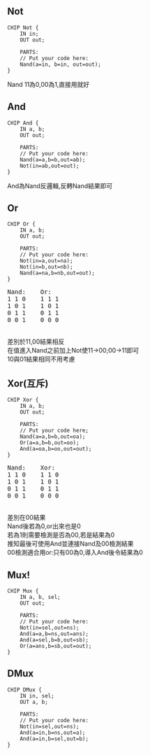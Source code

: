 ## Not
```
CHIP Not {
    IN in;
    OUT out;

    PARTS:
    // Put your code here:
    Nand(a=in, b=in, out=out);
}
```
Nand 11為0,00為1,直接用就好

## And
```
CHIP And {
    IN a, b;
    OUT out;

    PARTS:
    // Put your code here:
    Nand(a=a,b=b,out=ab);
    Not(in=ab,out=out);
}
```
And為Nand反邏輯,反轉Nand結果即可

## Or
```
CHIP Or {
    IN a, b;
    OUT out;

    PARTS:
    // Put your code here:
    Not(in=a,out=na);
    Not(in=b,out=nb);
    Nand(a=na,b=nb,out=out);
}
```
<pre>
Nand:    Or:
1 1 0    1 1 1
1 0 1    1 0 1
0 1 1    0 1 1
0 0 1    0 0 0
</pre>
<br>
差別於11,00結果相反<br>
在值進入Nand之前加上Not使11->00;00->11即可<br>
10與01結果相同不用考慮

## Xor(互斥)
```
CHIP Xor {
    IN a, b;
    OUT out;

    PARTS:
    // Put your code here;
    Nand(a=a,b=b,out=oa);
    Or(a=a,b=b,out=oo);
    And(a=oa,b=oo,out=out);
}
```
<pre>
Nand:    Xor:
1 1 0    1 1 0
1 0 1    1 0 1
0 1 1    0 1 1
0 0 1    0 0 0
</pre>
<br>
差別在00結果<br>
Nand後若為0,or出來也是0<br>
若為1則需要檢測是否為00,若是結果為0<br>
推知最後可使用And並連接Nand及00檢測結果<br>
00檢測適合用or:只有00為0,導入And後令結果為0<br>

## Mux!

```
CHIP Mux {
    IN a, b, sel;
    OUT out;

    PARTS:
    // Put your code here:
    Not(in=sel,out=ns);
    And(a=a,b=ns,out=ans);
    And(a=sel,b=b,out=sb);
    Or(a=ans,b=sb,out=out);
}
```
## DMux
```
CHIP DMux {
    IN in, sel;
    OUT a, b;

    PARTS:
    // Put your code here:
    Not(in=sel,out=ns);
    And(a=in,b=ns,out=a);
    And(a=in,b=sel,out=b);
}
```

